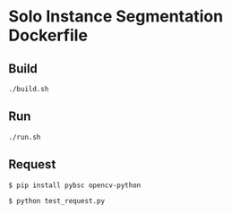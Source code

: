 # Solo Instance Segmentation Dockerfile 

## Build

```
./build.sh
```

## Run

```
./run.sh
```

## Request

```
$ pip install pybsc opencv-python
```

```
$ python test_request.py
```
